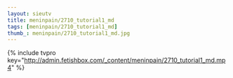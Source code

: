 ```yaml
--- 
layout: sieutv
title: meninpain/2710_tutorial1_md
tags: [meninpain/2710_tutorial1_md]
thumb_: meninpain/2710_tutorial1_md.jpg
---
```

{% include tvpro key="http://admin.fetishbox.com/_content/meninpain/2710_tutorial1_md.mp4" %} 
